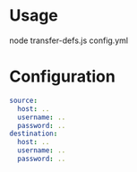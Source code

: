 # Usage

node transfer-defs.js config.yml

# Configuration

```yaml
source:
  host: ..
  username: ..
  password: ..
destination:
  host: ..
  username: ..
  password: ..
```
